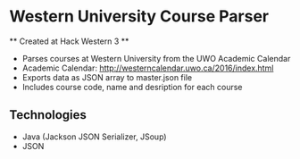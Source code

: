 # Western University Course Parser
** Created at Hack Western 3 **
* Parses courses at Western University from the UWO Academic Calendar
* Academic Calendar: http://westerncalendar.uwo.ca/2016/index.html
* Exports data as JSON array to master.json file
* Includes course code, name and desription for each course

## Technologies
* Java (Jackson JSON Serializer, JSoup)
* JSON


